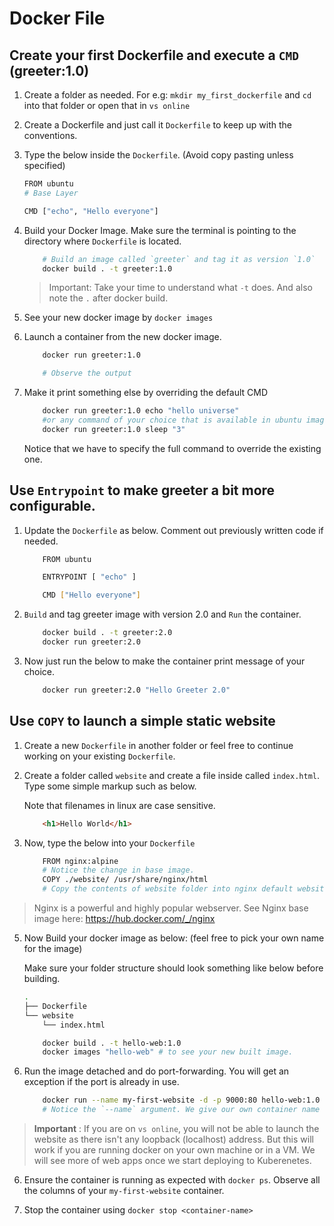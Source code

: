 # Docker File

## Create your first Dockerfile and execute a `CMD` (greeter:1.0)

1. Create a folder as needed. For e.g: `mkdir my_first_dockerfile` and `cd` into that folder or open that in `vs online`

2. Create a Dockerfile and just call it `Dockerfile` to keep up with the conventions.

3. Type the below inside the `Dockerfile`. (Avoid copy pasting unless specified)

    ```bash
    FROM ubuntu 
    # Base Layer

    CMD ["echo", "Hello everyone"]

    ```

4. Build your Docker Image. Make sure the terminal is pointing to the directory where `Dockerfile` is located.    

    ```bash
        # Build an image called `greeter` and tag it as version `1.0`
        docker build . -t greeter:1.0
    ```

    > Important: Take your time to understand what `-t` does. And also note the `.` after docker build. 

5. See your new docker image by `docker images`

6. Launch a container from the new docker image.

    ```bash
        docker run greeter:1.0

        # Observe the output
    ```

7. Make it print something else by overriding the default CMD

    ```bash
        docker run greeter:1.0 echo "hello universe"
        #or any command of your choice that is available in ubuntu image
        docker run greeter:1.0 sleep "3"
    ```
    Notice that we have to specify the full command to override the existing one.

## Use `Entrypoint` to make greeter a bit more configurable.

1. Update the `Dockerfile` as below. Comment out previously written code if needed.

    ```bash
        FROM ubuntu

        ENTRYPOINT [ "echo" ]

        CMD ["Hello everyone"]
    ```

2. `Build` and tag greeter image with version 2.0 and `Run` the container.

    ```bash
        docker build . -t greeter:2.0 
        docker run greeter:2.0
    ```
3. Now just run the below to make the container print message of your choice.

    ```bash
        docker run greeter:2.0 "Hello Greeter 2.0"
    ```

## Use `COPY` to launch a simple static website

1. Create a new `Dockerfile` in another folder or feel free to continue working on your existing `Dockerfile`. 

2. Create a folder called `website` and create a file inside called `index.html`. Type some simple markup such as below.

    Note that filenames in linux are case sensitive. 

    ```html
        <h1>Hello World</h1>
    ```

3. Now, type the below into your `Dockerfile`

    ```bash
        FROM nginx:alpine 
        # Notice the change in base image. 
        COPY ./website/ /usr/share/nginx/html
        # Copy the contents of website folder into nginx default website location
    ```

>Nginx is a powerful and highly popular webserver. See Nginx base image here: https://hub.docker.com/_/nginx

5. Now Build your docker image as below: (feel free to pick your own name for the image)

    Make sure your folder structure should look something like below before building.

    ```bash
    .
    ├── Dockerfile
    └── website
        └── index.html
    ```

    ```bash
        docker build . -t hello-web:1.0
        docker images "hello-web" # to see your new built image. 
    ```

5. Run the image detached and do port-forwarding. You will get an exception if the port is already in use.

    ```bash
        docker run --name my-first-website -d -p 9000:80 hello-web:1.0
        # Notice the `--name` argument. We give our own container name this time.
    ```

> **Important** : If you are on `vs online`, you will not be able to launch the website as there isn't any loopback (localhost) address. But this will work if you are running docker on your own machine or in a VM. We will see more of web apps once we start deploying to Kuberenetes.

6. Ensure the container is running as expected with `docker ps`. Observe all the columns of your `my-first-website` container.

7. Stop the container using `docker stop <container-name>`



